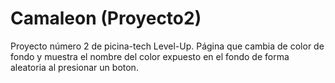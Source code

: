 # Camaleon (Proyecto2)

Proyecto número 2 de picina-tech Level-Up. Página que cambia de color de fondo y muestra el nombre del color expuesto en el fondo de forma aleatoria al presionar un boton.

